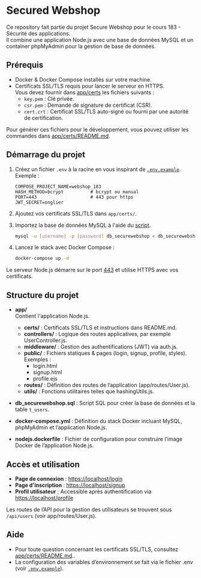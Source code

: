 # Secured Webshop

Ce repository fait partie du projet Secure Webshop pour le cours 183 - Sécurité des applications.  
Il combine une application Node.js avec une base de données MySQL et un container phpMyAdmin pour la gestion de base de données.

## Prérequis

-   Docker & Docker Compose installés sur votre machine.
-   Certificats SSL/TLS requis pour lancer le serveur en HTTPS.  
    Vous devez fournir dans [app/certs](app/certs) les fichiers suivants :
    -   `key.pem` : Clé privée.
    -   `csr.pem` : Demande de signature de certificat (CSR).
    -   `cert.crt` : Certificat SSL/TLS auto-signé ou fourni par une autorité de certification.

Pour générer ces fichiers pour le développement, vous pouvez utiliser les commandes dans [app/certs/README.md](app/certs/README.md).

## Démarrage du projet

1. Créez un fichier `.env` à la racine en vous inspirant de [`.env.example`](.env.example).  
   Exemple :

    ```env
    COMPOSE_PROJECT_NAME=webshop_183
    HASH_METHOD=bcrypt          # bcrypt ou manual
    PORT=443                    # 443 pour https
    JWT_SECRET=onglier
    ```

2. Ajoutez vos certificats SSL/TLS dans `app/certs/`.

3. Importez la base de données MySQL à l'aide du [script](db_securewebshop.sql).
    ```sh
    mysql -u [username] -p [password] db_securewebshop < db_securewebshop.sql
    ```

4. Lancez le stack avec Docker Compose :
    ```sh
    docker-compose up -d
    ```

Le serveur Node.js démarre sur le port [443](https://localhost:443) et utilise HTTPS avec vos certificats.

## Structure du projet

-   **app/**  
    Contient l'application Node.js.

    -   **certs/** : Certificats SSL/TLS et instructions dans README.md.
    -   **controllers/** : Logique des routes applicatives, par exemple UserController.js.
    -   **middleware/** : Gestion des authentifications (JWT) via auth.js.
    -   **public/** : Fichiers statiques & pages (login, signup, profile, styles).  
        Exemples :
        -   login.html
        -   signup.html
        -   profile.ejs
    -   **routes/** : Définition des routes de l’application (app/routes/User.js).
    -   **utils/** : Fonctions utilitaires telles que hashingUtils.js.

-   **db_securewebshop.sql** : Script SQL pour créer la base de données et la table `t_users`.

-   **docker-compose.yml** : Définition du stack Docker incluant MySQL, phpMyAdmin et l’application Node.js.

-   **nodejs.dockerfile** : Fichier de configuration pour construire l’image Docker de l’application Node.js.

## Accès et utilisation

-   **Page de connexion** : [https://localhost/login](https://localhost/login)
-   **Page d'inscription** : [https://localhost/signup](https://localhost/signup)
-   **Profil utilisateur** : Accessible après authentification via [https://localhost/profile](https://localhost/profile)

Les routes de l’API pour la gestion des utilisateurs se trouvent sous `/api/users` (voir app/routes/User.js).

## Aide

-   Pour toute question concernant les certificats SSL/TLS, consultez [app/certs/README.md](app/certs/README.md)..
-   La configuration des variables d’environnement se fait via le fichier .env (voir [`.env.example`](.env.example)).
